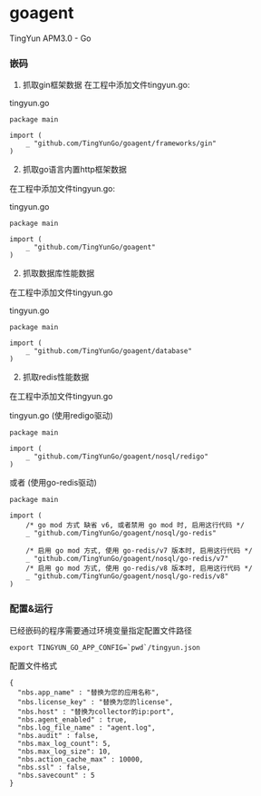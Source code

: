 # goagent
TingYun APM3.0 - Go

### 嵌码
1. 抓取gin框架数据
	在工程中添加文件tingyun.go:

tingyun.go
```
package main

import (
	_ "github.com/TingYunGo/goagent/frameworks/gin"
)
```

2. 抓取go语言内置http框架数据

在工程中添加文件tingyun.go:

tingyun.go
```
package main

import (
	_ "github.com/TingYunGo/goagent"
)
```

2.  抓取数据库性能数据

在工程中添加文件tingyun.go

tingyun.go
```
package main

import (
	_ "github.com/TingYunGo/goagent/database"
)
```

2. 抓取redis性能数据

在工程中添加文件tingyun.go

tingyun.go (使用redigo驱动)
```
package main

import (
	_ "github.com/TingYunGo/goagent/nosql/redigo"
)
```

或者 (使用go-redis驱动)
```
package main

import (
	/* go mod 方式 缺省 v6, 或者禁用 go mod 时, 启用这行代码 */
	_ "github.com/TingYunGo/goagent/nosql/go-redis"
	
	/* 启用 go mod 方式, 使用 go-redis/v7 版本时, 启用这行代码 */
	_ "github.com/TingYunGo/goagent/nosql/go-redis/v7"
	/* 启用 go mod 方式, 使用 go-redis/v8 版本时, 启用这行代码 */
	_ "github.com/TingYunGo/goagent/nosql/go-redis/v8"
)
```

### 配置&运行
已经嵌码的程序需要通过环境变量指定配置文件路径
```
export TINGYUN_GO_APP_CONFIG=`pwd`/tingyun.json
```
配置文件格式
```
{
  "nbs.app_name" : "替换为您的应用名称",
  "nbs.license_key" : "替换为您的license",
  "nbs.host" : "替换为collector的ip:port",  
  "nbs.agent_enabled" : true,  
  "nbs.log_file_name" : "agent.log",
  "nbs.audit" : false,
  "nbs.max_log_count": 5,
  "nbs.max_log_size": 10,
  "nbs.action_cache_max" : 10000,
  "nbs.ssl" : false,
  "nbs.savecount" : 5
}
```

